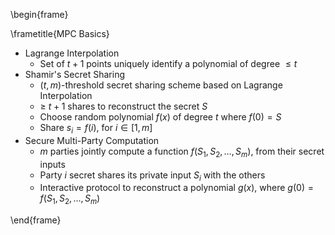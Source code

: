 \begin{frame}

\frametitle{MPC Basics}

- Lagrange Interpolation
	- Set of  $t+1$ points uniquely identify a polynomial of degree $\leq t$
- Shamir's Secret Sharing
	- $(t, m)$-threshold secret sharing scheme based on Lagrange Interpolation
	- $\geq$ $t+1$ shares to reconstruct the secret $S$
	- Choose random polynomial $f(x)$ of degree $t$ where $f(0) = S$
	- Share $s_i = f(i)$, for $i \in [1,m]$ 
- Secure Multi-Party Computation
	- $m$ parties jointly compute a function $f(S_{1},S_{2},\dots,S_{m})$, from their secret inputs
	- Party $i$ secret shares its private input $S_{i}$ with the others
	- Interactive protocol to reconstruct a polynomial $g(x)$, where $g(0)=f(S_1, S_2, \dots, S_m)$

\end{frame}

